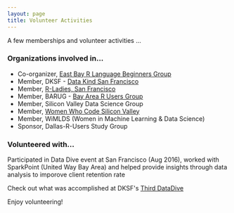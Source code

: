 ```yaml
---
layout: page
title: Volunteer Activities
---
```


<p class="message">
  A few memberships and volunteer activities ...
</p>


### <strong>Organizations involved in...</strong>

* Co-organizer, [East Bay R Language Beginners Group](https://www.meetup.com/r-enthusiasts/)
* Member, DKSF - [Data Kind San Francisco](http://www.datakind.org/chapters/datakind-sf)
* Member, [R-Ladies, San Francisco](https://www.meetup.com/rladies-san-francisco/)
* Member, BARUG - [Bay Area R Users Group](https://www.meetup.com/R-Users/)
* Member, Silicon Valley Data Science Group
* Member, [Women Who Code Silicon Valley ](https://www.meetup.com/Women-Who-Code-Silicon-Valley/)
* Member, WiMLDS (Women in Machine Learning & Data Science)
* Sponsor, Dallas-R-Users Study Group


### <strong>Volunteered with...</strong>
 
Participated in Data Dive event at San Francisco (Aug 2016), worked with SparkPoint (United Way Bay Area) and helped provide insights through data analysis to imporove client retention rate

Check out what was accomplished at DKSF's [Third DataDive](http://www.datakind.org/blog/datakind-san-franciscos-third-datadive)


Enjoy volunteering!
